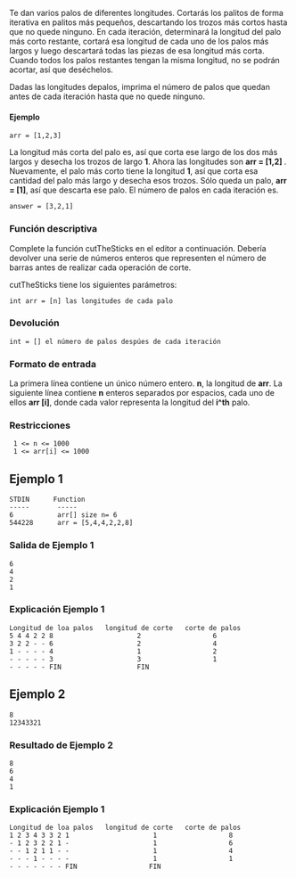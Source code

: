 Te dan varios palos de diferentes longitudes. Cortarás los palitos de forma iterativa en palitos más pequeños, descartando los trozos más cortos hasta que no quede ninguno. En cada iteración, determinará la longitud del palo más corto restante, cortará esa longitud de cada uno de los palos más largos y luego descartará todas las piezas de esa longitud más corta. Cuando todos los palos restantes tengan la misma longitud, no se podrán acortar, así que deséchelos.

Dadas las longitudes depalos, imprima el número de palos que quedan antes de cada iteración hasta que no quede ninguno.
#### Ejemplo
~~~
arr = [1,2,3]
~~~
La longitud más corta del palo es, así que corta ese largo de los dos más largos y desecha los trozos de largo <b>1</b>. Ahora las longitudes son <b> arr = [1,2] </b> . Nuevamente, el palo más corto tiene la longitud <b>1</b>, así que corta esa cantidad del palo más largo y desecha esos trozos. Sólo queda un palo, <b> arr = [1]</b>, así que descarta ese palo. El número de palos en cada iteración es.
~~~
answer = [3,2,1]
~~~
### Función descriptiva
Complete la función cutTheSticks en el editor a continuación. Debería devolver una serie de números enteros que representen el número de barras antes de realizar cada operación de corte.

cutTheSticks tiene los siguientes parámetros:
~~~
int arr = [n] las longitudes de cada palo
~~~

### Devolución
~~~
int = [] el número de palos despúes de cada iteración
~~~

### Formato de entrada
La primera línea contiene un único número entero. <b>n</b>, la longitud de <b>arr</b>.
La siguiente línea contiene <b>n</b> enteros separados por espacios, cada uno de ellos <b>arr [i]</b>, donde cada valor representa la longitud del <b>i^th</b> palo.

### Restricciones
~~~
 1 <= n <= 1000
 1 <= arr[i] <= 1000
~~~

## Ejemplo 1
~~~
STDIN      Function
-----       -----
6           arr[] size n= 6
544228      arr = [5,4,4,2,2,8]
~~~

### Salida de Ejemplo 1
~~~
6
4
2
1
~~~
### Explicación Ejemplo 1
~~~
Longitud de loa palos   longitud de corte   corte de palos
5 4 4 2 2 8                     2                  6
3 2 2 - - 6                     2                  4
1 - - - - 4                     1                  2
- - - - - 3                     3                  1
- - - - - FIN                   FIN
~~~
## Ejemplo 2
~~~
8
12343321
~~~
### Resultado de Ejemplo 2
~~~
8
6
4
1
~~~
### Explicación Ejemplo 1
~~~
Longitud de loa palos   longitud de corte   corte de palos
1 2 3 4 3 3 2 1                     1                  8
- 1 2 3 2 2 1 -                     1                  6
- - 1 2 1 1 - -                     1                  4
- - - 1 - - - -                     1                  1
- - - - - - - FIN                  FIN
~~~
















